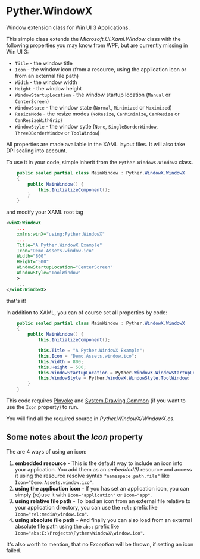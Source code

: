 # Pyther.WindowX

Window extension class for Win UI 3 Applications.

This simple class extends the _Microsoft.UI.Xaml.Window_ class with the following properties you may know from WPF, but are currently missing in Win UI 3:

 - `Title` - the window title
 - `Icon` - the window icon (from a resource, using the application icon or from an external file path)
 - `Width` - the window width
 - `Height` - the window height
 - `WindowStartupLocation` - the window startup location (`Manual` or `CenterScreen`)
 - `WindowState` - the window state (`Normal`, `Minimized` or `Maximized`)
 - `ResizeMode` - the resize modes (`NoResize`, `CanMinimize`, `CanResize` or `CanResizeWithGrip`)
 - `WindowStyle` - the window sytle (`None`, `SingleBorderWindow`, `ThreeDBorderWindow` or `ToolWindow`)

All properties are made available in the XAML layout files. It will also take DPI scaling into account.

To use it in your code, simple inherit from the `Pyther.WindowX.WindowX` class.

```cs
    public sealed partial class MainWindow : Pyther.WindowX.WindowX
    {
        public MainWindow() {
            this.InitializeComponent();
        }
    }
```

and modify your XAML root tag
```xml
<winX:WindowX
    ...
    xmlns:winX="using:Pyther.WindowX"
    ...
    Title="A Pyther.WindowX Example"
    Icon="Demo.Assets.window.ico"
    Width="800"
    Height="500"
    WindowStartupLocation="CenterScreen"
    WindowStyle="ToolWindow"
    >
    ...
</winX:WindowX>
```
that's it!

In addition to XAML, you can of course set all properties by code:
```cs
    public sealed partial class MainWindow : Pyther.WindowX.WindowX
    {
        public MainWindow() {
            this.InitializeComponent();

            this.Title = "A Pyther.WindowX Example";
            this.Icon = "Demo.Assets.window.ico";
            this.Width = 800;
            this.Height = 500;
            this.WindowStartupLocation = Pyther.WindowX.WindowStartupLocation.CenterScreen;
            this.WindowStyle = Pyther.WindowX.WindowStyle.ToolWindow;
        }
    }
```

This code requires [PInvoke](https://github.com/dotnet/pinvoke) and [System.Drawing.Common](https://www.nuget.org/packages/System.Drawing.Common) (if you want to use the `Icon` property) to run.

You will find all the required source in _Pyther.WindowX/WindowX.cs_.

## Some notes about the *Icon* property

The are 4 ways of using an icon:

1. **embedded resource** - This is the default way to include an icon into your application. You add them as an _embedded(!)_ resource and access it using the resource resolve syntax `"namespace.path.file"` like `Icon="Demo.Assets.window.ico"`.
2. **using the application icon** - If you has set an application icon, you can simply (re)use it with `Icon="application"` or `Icon="app"`.
3. **using relative file path** - To load an icon from an external file relative to your application directory, you can use the `rel:` prefix like `Icon="rel:media\window.ico"`.
4. **using absolute file path** - And finally you can also load from an external absolute file path using the `abs:` prefix like `Icon="abs:E:\Projects\Pyther\WindowX\window.ico"`.

It's also worth to mention, that no _Exception_ will be thrown, if setting an icon failed.